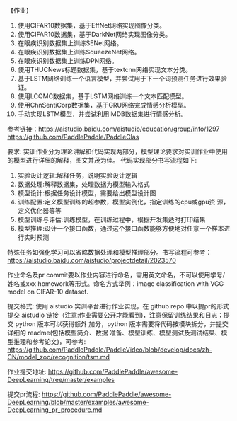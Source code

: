 【作业】
1.	使用CIFAR10数据集，基于EffNet网络实现图像分类。
2.	使用CIFAR10数据集，基于DarkNet网络实现图像分类。
3.	在眼疾识别数据集上训练SENet网络。
4.	在眼疾识别数据集上训练SqueezeNet网络。
5.	在眼疾识别数据集上训练DPN网络。
6.	使用THUCNews标题数据集，基于textcnn网络实现文本分类。
7.	基于LSTM网络训练一个语言模型，并尝试用于下一个词预测任务进行效果验证。
8.	使用LCQMC数据集，基于LSTM网络训练一个文本匹配模型。
9.	使用ChnSentiCorp数据集，基于GRU网络完成情感分析模型。
10.	手动实现LSTM模型，并尝试利用IMDB数据集进行情感分析。

参考链接：https://aistudio.baidu.com/aistudio/education/group/info/1297
https://github.com/PaddlePaddle/PaddleClas


要求:
实训作业分为理论讲解和代码实现两部分，模型理论要求对实训作业中使用的模型进行详细的解释，图文并茂为佳。 
代码实现部分书写流程如下:
1.	实验设计逻辑:解释任务，说明实验设计逻辑 
2.	数据处理:解释数据集，处理数据为模型输入格式 
3.	模型设计:根据任务设计模型，需要给出模型设计图 
4.	训练配置:定义模型训练的超参数，模型实例化，指定训练的cpu或gpu资 源，定义优化器等等 
5.	模型训练与评估:训练模型，在训练过程中，根据开发集适时打印结果 
6.	模型推理:设计一个接口函数，通过这个接口函数能够方便地对任意一个样本进行实时预测 

特殊任务如强化学习可以省略数据处理和模型推理部分。书写流程可参考：https://aistudio.baidu.com/aistudio/projectdetail/2023570

作业命名及pr commit要以作业内容进行命名，需用英文命名，不可以使用学号/姓名或xxx homework等形式。命名方式举例：image classification with VGG model on CIFAR-10 dataset.

提交格式:
使用 aistudio 实训平台进行作业实现，在 github repo 中以提pr的形式提交 aistudio 链接（注意:作业需要公开才能看到)，注意保留训练结果和日志；提交 python 版本可以获得额外 加分，python 版本需要将代码按模块拆分，并提交详细的 readme(包括模型简介、数据 准备、模型训练、模型测试及测试结果、模型推理和参考论文)，可参考: https://github.com/PaddlePaddle/PaddleVideo/blob/develop/docs/zh-CN/model_zoo/recognition/tsm.md

作业提交地址:
https://github.com/PaddlePaddle/awesome-DeepLearning/tree/master/examples

提交pr流程:
https://github.com/PaddlePaddle/awesome-DeepLearning/blob/master/examples/awesome-DeepLearning_pr_procedure.md


